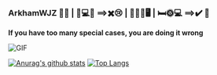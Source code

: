 ### ArkhamWJZ 🐞🧐 | 📝💻🌛 ==>✖️😢 | 🌛🧚‍♀️🖥 | 🛏️🌞💻 ==>✔️ 🥳

<!--
**ArkhamWJZ/ArkhamWJZ** is a ✨ _special_ ✨ repository because its `README.md` (this file) appears on your GitHub profile.

Here are some ideas to get you started:

- 🔭 I’m currently working on ...
- 🌱 I’m currently learning ...
- 👯 I’m looking to collaborate on ...
- 🤔 I’m looking for help with ...
- 💬 Ask me about ...
- 📫 How to reach me: ...
- 😄 Pronouns: ...
- ⚡ Fun fact: ...
-->

**If you have too many special cases, you are doing it wrong**

<img align="middle" alt="GIF" src="https://media.giphy.com/media/4aPEhTsW1vz4A/giphy.gif" />

[![Anurag's github stats](https://github-readme-stats.vercel.app/api?username=ArkhamWJZ&hide=stars&count_private=true&theme=dracula)](https://github.com/ArkhamWJZ/ArkhamWJZ)
[![Top Langs](https://github-readme-stats.vercel.app/api/top-langs/?username=ArkhamWJZ&layout=compact&hide=HTML&theme=dracula&count_private=true)](https://github.com/ArkhamWJZ/ArkhamWJZ)


